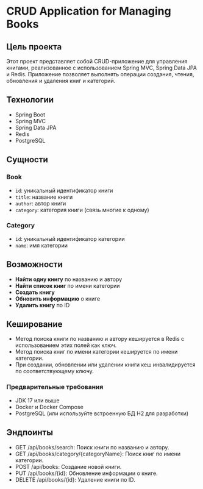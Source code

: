 # CRUD Application for Managing Books

## Цель проекта
Этот проект представляет собой CRUD-приложение для управления книгами, реализованное с использованием Spring MVC, Spring Data JPA и Redis. Приложение позволяет выполнять операции создания, чтения, обновления и удаления книг и категорий.

## Технологии
- Spring Boot
- Spring MVC
- Spring Data JPA
- Redis
- PostgreSQL

## Сущности
### Book
- `id`: уникальный идентификатор книги
- `title`: название книги
- `author`: автор книги
- `category`: категория книги (связь многие к одному)

### Category
- `id`: уникальный идентификатор категории
- `name`: имя категории

## Возможности
- **Найти одну книгу** по названию и автору
- **Найти список книг** по имени категории
- **Создать книгу**
- **Обновить информацию** о книге
- **Удалить книгу** по ID

## Кеширование
- Метод поиска книги по названию и автору кешируется в Redis с использованием этих полей как ключ.
- Метод поиска книг по имени категории кешируется по имени категории.
- При создании, обновлении или удалении книги кеш инвалидируется по соответствующему ключу.

### Предварительные требования
- JDK 17 или выше
- Docker и Docker Compose
- PostgreSQL (или используйте встроенную БД H2 для разработки)

## Эндпоинты
- GET /api/books/search: Поиск книги по названию и автору.
- GET /api/books/category/{categoryName}: Поиск книг по имени категории.
- POST /api/books: Создание новой книги.
- PUT /api/books/{id}: Обновление информации о книге.
- DELETE /api/books/{id}: Удаление книги по ID.

